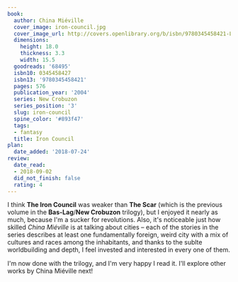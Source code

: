 ```yaml
---
book:
  author: China Miéville
  cover_image: iron-council.jpg
  cover_image_url: http://covers.openlibrary.org/b/isbn/9780345458421-L.jpg
  dimensions:
    height: 18.0
    thickness: 3.3
    width: 15.5
  goodreads: '68495'
  isbn10: 0345458427
  isbn13: '9780345458421'
  pages: 576
  publication_year: '2004'
  series: New Crobuzon
  series_position: '3'
  slug: iron-council
  spine_color: '#893f47'
  tags:
  - fantasy
  title: Iron Council
plan:
  date_added: '2018-07-24'
review:
  date_read:
  - 2018-09-02
  did_not_finish: false
  rating: 4
---
```


I think **The Iron Council** was weaker than **The Scar** (which is the previous volume in the **Bas-Lag**/**New Crobuzon** trilogy), but I enjoyed it nearly as much, because I'm a sucker for revolutions. Also, it's noticeable just how skilled *China Miéville* is at talking about cities – each of the stories in the series describes at least one fundamentally foreign, weird city with a mix of cultures and races among the inhabitants, and thanks to the sublte worldbuilding and depth, I feel invested and interested in every one of them.

I'm now done with the trilogy, and I'm very happy I read it. I'll explore other works by China Miéville next!
